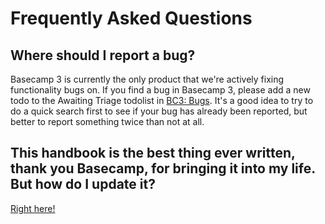 # Frequently Asked Questions

## Where should I report a bug?

Basecamp 3 is currently the only product that we're actively fixing functionality bugs on. If you find a bug in Basecamp 3, please add a new todo to the Awaiting Triage todolist in [BC3: Bugs](https://3.basecamp.com/2914079/buckets/564667/todosets/80120962). It's a good idea to try to do a quick search first to see if your bug has already been reported, but better to report something twice than not at all.

## This handbook is the best thing ever written, thank you Basecamp, for bringing it into my life. But how do I update it?

[Right here!](https://github.com/basecamp/handbook)
